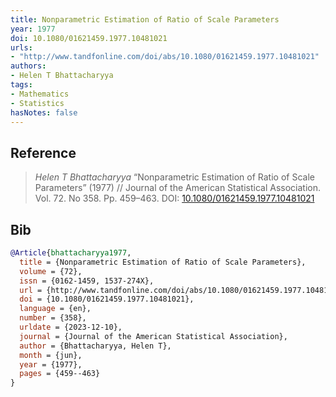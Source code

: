 ```yaml
---
title: Nonparametric Estimation of Ratio of Scale Parameters
year: 1977
doi: 10.1080/01621459.1977.10481021
urls:
- "http://www.tandfonline.com/doi/abs/10.1080/01621459.1977.10481021"
authors:
- Helen T Bhattacharyya
tags:
- Mathematics
- Statistics
hasNotes: false
---
```


## Reference

> <i>Helen T Bhattacharyya</i> “Nonparametric Estimation of Ratio of Scale Parameters” (1977) // Journal of the American Statistical Association. Vol.&nbsp;72. No&nbsp;358. Pp.&nbsp;459–463. DOI:&nbsp;<a href='https://doi.org/10.1080/01621459.1977.10481021'>10.1080/01621459.1977.10481021</a>

## Bib

```bib
@Article{bhattacharyya1977,
  title = {Nonparametric Estimation of Ratio of Scale Parameters},
  volume = {72},
  issn = {0162-1459, 1537-274X},
  url = {http://www.tandfonline.com/doi/abs/10.1080/01621459.1977.10481021},
  doi = {10.1080/01621459.1977.10481021},
  language = {en},
  number = {358},
  urldate = {2023-12-10},
  journal = {Journal of the American Statistical Association},
  author = {Bhattacharyya, Helen T},
  month = {jun},
  year = {1977},
  pages = {459--463}
}
```
